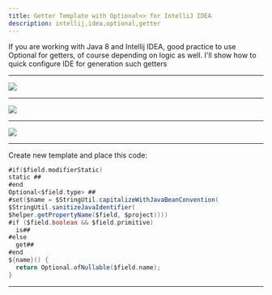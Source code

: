 ```yaml
---
title: Getter Template with Optional<> for IntelliJ IDEA
description: intellij,idea,optional,getter
---
```


If you are working with Java 8 and Intellij IDEA, good practice to use
Optional for getters, of course depending on logic as well.
I'll show how to quick configure IDE for generation such getters


---

![]({{site.baseurl}}/images/optional1.png)

---

![]({{site.baseurl}}/images/optional2.png)


---

![]({{site.baseurl}}/images/optional3.png)

---



Create new template and place this code:
```groovy
#if($field.modifierStatic)
static ##
#end
Optional<$field.type> ##
#set($name = $StringUtil.capitalizeWithJavaBeanConvention(
$StringUtil.sanitizeJavaIdentifier(
$helper.getPropertyName($field, $project))))
#if ($field.boolean && $field.primitive)
  is##
#else
  get##
#end
${name}() {
  return Optional.ofNullable($field.name);
}
```

---

